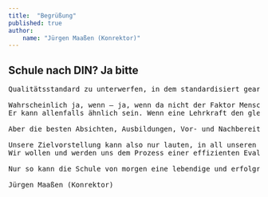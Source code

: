 ```yaml
---
title:  "Begrüßung"
published: true
author:
	name: "Jürgen Maaßen (Konrektor)"
---
```

 
## Schule nach DIN? Ja bitte

<pre>
Qualitätsstandard zu unterwerfen, in dem standardisiert gearbeitet wird? Steigern zentrale Lernstandserhebungen, standardisierte Lern- und Lehrmethoden, programmierte Vorgehensweisen und Evaluationen den dauerhaften Lernerfolg unserer Schülerinnen und Schüler? Erreichen wir so eine überall gleich guteUnterrichtsqualität?

Wahrscheinlich ja, wenn – ja, wenn da nicht der Faktor Mensch mit im Spiel wäre. Wenn zwei Menschen das Gleiche tun, dann ist das noch lange nicht Dasselbe. Wenn zwei LehrerInnen den gleichen Unterricht planen und durchführen, dann ist das noch lange nicht der selbe Unterricht. 
Er kann allenfalls ähnlich sein. Wenn eine Lehrkraft den gleichen Unterricht in zwei verschiedenen Lerngruppen (Klassen) abhält, dann können diese beiden Unterrichtsstunden bestenfalls ähnlich sein, dazwischen können aber auch Welten liegen. Zu viele Begleitumstände machen den Faktor Mensch mehr oder weniger unkalkulierbar.

Aber die besten Absichten, Ausbildungen, Vor- und Nachbereitungen, Evaluationen und Veränderungen lassen sich nur schwer in Standards pressen. Menschen sind einfach nicht standardisierbar und menschliche Leistungen auch nicht, sie sind in hohem Maße von Emotionen abhängig. Erreichbar ist bestenfalls eine ähnlichkeit des Handelns!

Unsere Zielvorstellung kann also nur lauten, in all unseren Bemühungen bei der Erreichung von Qualitätsnormen in der Schule und damit verbundenen Standardisierungen ein möglichst hohes Maß an ähnlichkeiten zu erreichen. Dabei muss aber die Persönlichkeit der handelnden Personen, der LehrerInnen und SchülerInnen sowie aller anderen daran Beteiligten in besonderem Maße geachtet werden und diese muss trotz ihrer hohen Differenziertheit einen festen Platz im System Schule behalten! 
Wir wollen und werden uns dem Prozess einer effizienten Evaluation und Qualitätssicherung zum Wohle der Schülerinnen und Schüler nicht entziehen. Dabei sind gut konzipierte standardisierte Verfahren bestimmt sinnvoll, hilfreich und aussagekräftig. Die dafür erforderliche Basis ist die unabdingbar notwendige Einsicht, Menschen mit ihren sensiblen Emotionen und Gefühlen, ihrem individuellen Charakter und typischem Verhalten nicht Maschinen oder gar Robotern gleichzustellen. 

Nur so kann die Schule von morgen eine lebendige und erfolgreiche Schule sein und uns von der Dunkelheit der Unwissenheit zum Licht der Erkenntnis führen.

Jürgen Maaßen (Konrektor)
</pre>